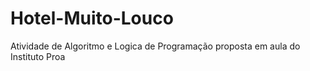 # Hotel-Muito-Louco
Atividade de Algoritmo e Logica de Programação proposta em aula do Instituto Proa
